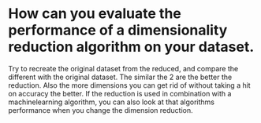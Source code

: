 # How can you evaluate the performance of a dimensionality reduction algorithm on your dataset.
Try to recreate the original dataset from the reduced, and compare the different with the original dataset. The similar the 2 are the better the reduction. Also the more dimensions you can get rid of without taking a hit on accuracy the better.
If the reduction is used in combination with a machinelearning algorithm, you can also look at that algorithms performance when you change the dimension reduction.
